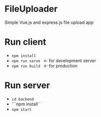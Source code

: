 # FileUploader
Simple Vue.js and express.js file upload app

# Run client
* ```npm install```
* ```npm run serve ``` <- for development server
* ```npm run build ``` <- for production

# Run server
* ```cd backend```
* ```npm install``
* ```npm start```
